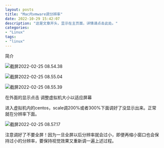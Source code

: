 ```yaml
---
layout: posts
title: "Mac内vmware调分辨率"
date: 2022-10-29 15:42:07
description: "这是文章开头，显示在主页面，详情请点击此处。"
categories: 
- "Linux"
tags:
- "linux"
---
```


简介 <!--more-->

![截屏2022-02-25 08.54.38](Mac%E5%86%85vmware%E8%B0%83%E5%88%86%E8%BE%A8%E7%8E%87.assets/%E6%88%AA%E5%B1%8F2022-02-25%2008.54.38-7031229.jpg)

![截屏2022-02-25 08.55.04](Mac%E5%86%85vmware%E8%B0%83%E5%88%86%E8%BE%A8%E7%8E%87.assets/%E6%88%AA%E5%B1%8F2022-02-25%2008.55.04.jpg)

![截屏2022-02-25 08.55.39](Mac%E5%86%85vmware%E8%B0%83%E5%88%86%E8%BE%A8%E7%8E%87.assets/%E6%88%AA%E5%B1%8F2022-02-25%2008.55.39.jpg)

在外面的显示点击 调整虚拟机大小以适应屏幕

进入虚拟机内的centos，scale调200%或者300%下面调好了没显示出来。正常就在分辨率下面。

![截屏2022-02-25 08.57.17](Mac%E5%86%85vmware%E8%B0%83%E5%88%86%E8%BE%A8%E7%8E%87.assets/%E6%88%AA%E5%B1%8F2022-02-25%2008.57.17.jpg)

注意调好了不要全屏！因为一旦全屏以后分辨率就会过小，即便再缩小窗口也会保持过小的分辨率，要保持视觉效果又重新调一遍上述过程。